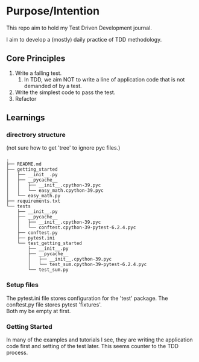 # Purpose/Intention
This repo aim to hold my Test Driven Development journal. 

I aim to develop a (mostly) daily practice of TDD methodology.

## Core Principles
1. Write a failing test.
    1. In TDD, we aim NOT to write a line of application code that is not demanded of by a test.
1. Write the simplest code to pass the test. 
1. Refactor

## Learnings

### directrory structure
(not sure how to get 'tree' to ignore pyc files.)
```buildoutcfg
.
├── README.md
├── getting_started
│   ├── __init__.py
│   ├── __pycache__
│   │   ├── __init__.cpython-39.pyc
│   │   └── easy_math.cpython-39.pyc
│   └── easy_math.py
├── requirements.txt
└── tests
    ├── __init__.py
    ├── __pycache__
    │   ├── __init__.cpython-39.pyc
    │   └── conftest.cpython-39-pytest-6.2.4.pyc
    ├── conftest.py
    ├── pytest.ini
    └── test_getting_started
        ├── __init__.py
        ├── __pycache__
        │   ├── __init__.cpython-39.pyc
        │   └── test_sum.cpython-39-pytest-6.2.4.pyc
        └── test_sum.py

```

### Setup files
The pytest.ini file stores configuration for the 'test' package. 
The conftest.py file stores pytest 'fixtures'.  
Both my be empty at first. 

### Getting Started
In many of the examples and tutorials I see, they are writing the application code first and setting of the test later. 
This seems counter to the TDD process. 